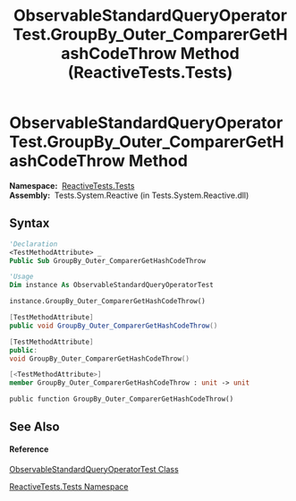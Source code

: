 ﻿---
title: ObservableStandardQueryOperatorTest.GroupBy_Outer_ComparerGetHashCodeThrow Method  (ReactiveTests.Tests)
TOCTitle: GroupBy_Outer_ComparerGetHashCodeThrow Method
ms:assetid: M:ReactiveTests.Tests.ObservableStandardQueryOperatorTest.GroupBy_Outer_ComparerGetHashCodeThrow
ms:mtpsurl: https://msdn.microsoft.com/en-us/library/reactivetests.tests.observablestandardqueryoperatortest.groupby_outer_comparergethashcodethrow(v=VS.103)
ms:contentKeyID: 36620673
ms.date: 06/28/2011
mtps_version: v=VS.103
f1_keywords:
- ReactiveTests.Tests.ObservableStandardQueryOperatorTest.GroupBy_Outer_ComparerGetHashCodeThrow
dev_langs:
- CSharp
- JScript
- VB
- FSharp
- c++
---

# ObservableStandardQueryOperatorTest.GroupBy\_Outer\_ComparerGetHashCodeThrow Method

**Namespace:**  [ReactiveTests.Tests](hh289046\(v=vs.103\).md)  
**Assembly:**  Tests.System.Reactive (in Tests.System.Reactive.dll)

## Syntax

``` vb
'Declaration
<TestMethodAttribute> _
Public Sub GroupBy_Outer_ComparerGetHashCodeThrow
```

``` vb
'Usage
Dim instance As ObservableStandardQueryOperatorTest

instance.GroupBy_Outer_ComparerGetHashCodeThrow()
```

``` csharp
[TestMethodAttribute]
public void GroupBy_Outer_ComparerGetHashCodeThrow()
```

``` c++
[TestMethodAttribute]
public:
void GroupBy_Outer_ComparerGetHashCodeThrow()
```

``` fsharp
[<TestMethodAttribute>]
member GroupBy_Outer_ComparerGetHashCodeThrow : unit -> unit 
```

``` jscript
public function GroupBy_Outer_ComparerGetHashCodeThrow()
```

## See Also

#### Reference

[ObservableStandardQueryOperatorTest Class](hh288944\(v=vs.103\).md)

[ReactiveTests.Tests Namespace](hh289046\(v=vs.103\).md)

